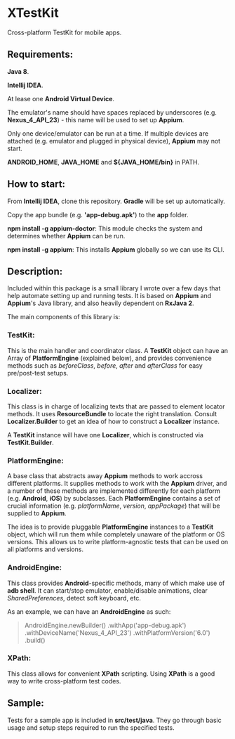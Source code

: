 # XTestKit
Cross-platform TestKit for mobile apps.

## Requirements:

**Java 8**.

**Intellij IDEA**.

At lease one **Android Virtual Device**. 

The emulator's name should have spaces replaced by underscores (e.g. **Nexus_4_API_23**) - this name will be used to set up **Appium**.

Only one device/emulator can be run at a time. If multiple devices are attached (e.g. emulator and plugged in physical device), **Appium** may not start.

**ANDROID_HOME**, **JAVA_HOME** and **${JAVA_HOME/bin}** in PATH.

## How to start:

From **Intellij IDEA**, clone this repository. **Gradle** will be set up automatically.

Copy the app bundle (e.g. **'app-debug.apk'**) to the **app** folder.

**npm install -g appium-doctor**: This module checks the system and determines whether **Appium** can be run.

**npm install -g appium**: This installs **Appium** globally so we can use its CLI.

## Description:

Included within this package is a small library I wrote over a few days that help automate setting up and running tests. It is based on **Appium** and **Appium**'s Java library, and also heavily dependent on **RxJava 2**.

The main components of this library is:

### TestKit: 

This is the main handler and coordinator class. A **TestKit** object can have an Array of **PlatformEngine** (explained below), and provides convenience methods such as *beforeClass*, *before*, *after* and *afterClass* for easy pre/post-test setups.

### Localizer:

This class is in charge of localizing texts that are passed to element locator methods. It uses **ResourceBundle** to locate
the right translation. Consult **Localizer.Builder** to get an idea of how to construct a **Localizer** instance.

A **TestKit** instance will have one **Localizer**, which is constructed via **TestKit.Builder**.

### PlatformEngine: 

A base class that abstracts away **Appium** methods to work accross different platforms. It supplies methods to work with the **Appium** driver, and a number of these methods are implemented differently for each platform (e.g. **Android**, **iOS**) by subclasses. Each **PlatformEngine** contains a set of crucial information (e.g. *platformName*, *version*, *appPackage*) that will be supplied to **Appium**.

The idea is to provide pluggable **PlatformEngine** instances to a **TestKit** object, which will run them while completely unaware of the platform or OS versions. This allows us to write platform-agnostic tests that can be used on all platforms and versions.

### AndroidEngine: 

This class provides **Android**-specific methods, many of which make use of **adb shell**. It can start/stop emulator, enable/disable animations, clear *SharedPreferences*, detect soft keyboard, etc.

As an example, we can have an **AndroidEngine** as such:

> AndroidEngine.newBuilder()
  .withApp('app-debug.apk')
  .withDeviceName('Nexus_4_API_23')
  .withPlatformVersion('6.0')
  .build()

### XPath: 

This class allows for convenient **XPath** scripting. Using **XPath** is a good way to write cross-platform test codes.

## Sample:

Tests for a sample app is included in **src/test/java**. They go through basic usage and setup steps required to run the specified tests.
